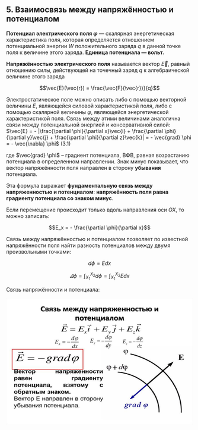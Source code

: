 ## 5. Взаимосвязь между напряжённостью и потенциалом

**Потенциал электрического поля $\varphi$** — скалярная энергетическая характеристика поля, которая определяется отношением потенциальной энергии $W$ положительного заряда $q$ в данной точке поля к величине этого заряда. **Единица потенциала — вольт.**

**Напряжённостью электрического поля** называется вектор $\vec{Е}$, равный отношению силы, действующей на точечный заряд $q$ к алгебраической величине этого заряда

$$\vec{E}(\vec{r}) = \frac{\vec{F}(\vec{r})}{q}$$

Электростатическое поле можно описать либо с помощью векторной величины $E$, являющейся силовой характеристикой поля, либо с помощью скалярной величины $\varphi$, являющейся энергетической характеристикой поля. Связь между этими величинами аналогична связи между потенциальной энергией и консервативной силой: 
$\vec{E} = - |\frac{\partial \phi}{\partial x}\vec{i} + \frac{\partial \phi}{\partial y}\vec{j} + \frac{\partial \phi}{\partial z}\vec{k}| = - \vec{grad} \phi = - \vec{\nabla} \phi$ (3.1)

где $\vec{grad} \phi$ – градиент потенциала, ВФВ, равная возрастанию потенциала в определенном направлении. Знак минус показывает, что вектор напряжённости поля направлен в сторону **убывания** потенциала.

Эта формула выражает **фундаментальную связь между напряженностью и потенциалом**: **напряжённость поля равна градиенту потенциала со знаком минус**.

Если перемещение происходит только вдоль направления оси $ОХ$, то можно записать:

$$E_x = - \frac{\partial \phi}{\partial x}$$

Связь между напряжённостью и потенциалом позволяет по известной напряжённости поля найти разность потенциалов между двумя произвольными точками: 

$$ d \phi = E dx $$

$$ \varDelta \phi = \int_{X_1}^{X_2} d \phi = \int_{X_1}^{X_2} Ed x $$

Связь напряжённости и потенциала:

![image](images/pic10.png)



